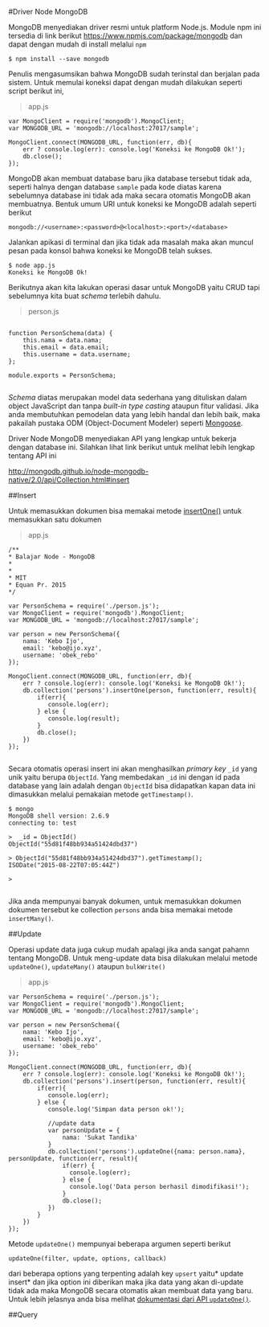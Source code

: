 #Driver Node MongoDB

MongoDB menyediakan driver resmi untuk platform Node.js. Module npm ini tersedia di link berikut https://www.npmjs.com/package/mongodb dan dapat dengan mudah di install melalui `npm`


    $ npm install --save mongodb


Penulis mengasumsikan bahwa MongoDB sudah terinstal dan berjalan pada sistem. Untuk memulai koneksi dapat dengan mudah dilakukan seperti script berikut ini,

> app.js

```
var MongoClient = require('mongodb').MongoClient; 
var MONGODB_URL = 'mongodb://localhost:27017/sample';

MongoClient.connect(MONGODB_URL, function(err, db){
    err ? console.log(err): console.log('Koneksi ke MongoDB Ok!');
    db.close();
});

```


MongoDB akan membuat database baru jika database tersebut tidak ada, seperti halnya dengan database `sample` pada kode diatas karena sebelumnya database ini tidak ada maka secara otomatis MongoDB akan membuatnya. Bentuk umum URI untuk koneksi ke MongoDB adalah seperti berikut


```
mongodb://<username>:<password>@<localhost>:<port>/<database>

```


Jalankan apikasi di terminal dan jika tidak ada masalah maka akan muncul pesan pada konsol bahwa koneksi ke MongoDB telah sukses.


    $ node app.js
    Koneksi ke MongoDB Ok!


Berikutnya akan kita lakukan operasi dasar untuk MongoDB yaitu CRUD tapi sebelumnya kita buat *schema*  terlebih dahulu.

> person.js

```

function PersonSchema(data) {
    this.nama = data.nama;
    this.email = data.email;
    this.username = data.username;          
};

module.exports = PersonSchema;


```

*Schema* diatas merupakan model data sederhana yang dituliskan dalam object JavaScript dan tanpa *built-in type casting* ataupun fitur validasi. Jika anda membutuhkan pemodelan data yang lebih handal dan lebih baik, maka pakailah pustaka ODM (Object-Document Modeler) seperti [Mongoose](http://mongoosejs.com/).


Driver Node MongoDB menyediakan API yang lengkap untuk bekerja dengan database ini. Silahkan lihat link berikut untuk melihat lebih lengkap tentang API ini

http://mongodb.github.io/node-mongodb-native/2.0/api/Collection.html#insert


##Insert 

Untuk memasukkan dokumen bisa memakai metode [insertOne()](http://mongodb.github.io/node-mongodb-native/2.0/api/Collection.html#insertOne) untuk memasukkan satu dokumen


> app.js

```
/**
* Balajar Node - MongoDB
*
*
* MIT
* Equan Pr. 2015
*/

var PersonSchema = require('./person.js');
var MongoClient = require('mongodb').MongoClient;
var MONGODB_URL = 'mongodb://localhost:27017/sample';

var person = new PersonSchema({
    nama: 'Kebo Ijo',
    email: 'kebo@ijo.xyz',
    username: 'obek_rebo'
});

MongoClient.connect(MONGODB_URL, function(err, db){
    err ? console.log(err): console.log('Koneksi ke MongoDB Ok!');
    db.collection('persons').insertOne(person, function(err, result){
        if(err){
           console.log(err);
        } else {
           console.log(result);
        }
        db.close();  
    })
});


```
Secara otomatis operasi insert ini akan menghasilkan *primary key* `_id` yang unik yaitu berupa `ObjectId`. Yang membedakan `_id` ini dengan id pada database yang lain adalah dengan `ObjectId` bisa didapatkan kapan data ini dimasukkan melalui pemakaian metode `getTimestamp()`. 

```
$ mongo
MongoDB shell version: 2.6.9
connecting to: test

>  _id = ObjectId()
ObjectId("55d81f48bb934a51424dbd37")

> ObjectId("55d81f48bb934a51424dbd37").getTimestamp();
ISODate("2015-08-22T07:05:44Z")

> 


```


Jika anda mempunyai banyak dokumen, untuk memasukkan dokumen dokumen tersebut ke collection `persons` anda bisa memakai metode `insertMany()`.


##Update

Operasi update data juga cukup mudah apalagi jika anda sangat pahamn tentang MongoDB. Untuk meng-update data bisa dilakukan melalui metode `updateOne()`, `updateMany()` ataupun `bulkWrite()`

> app.js

```
var PersonSchema = require('./person.js');
var MongoClient = require('mongodb').MongoClient;
var MONGODB_URL = 'mongodb://localhost:27017/sample';

var person = new PersonSchema({
    nama: 'Kebo Ijo',
    email: 'kebo@ijo.xyz',
    username: 'obek_rebo'
});

MongoClient.connect(MONGODB_URL, function(err, db){
    err ? console.log(err): console.log('Koneksi ke MongoDB Ok!');
    db.collection('persons').insert(person, function(err, result){
        if(err){
      	   console.log(err);
        } else {
      	   console.log('Simpan data person ok!');
          
           //update data
           var personUpdate = {
               nama: 'Sukat Tandika'
           }
           db.collection('persons').updateOne({nama: person.nama}, personUpdate, function(err, result){
               if(err) {
                 console.log(err);
               } else {
                 console.log('Data person berhasil dimodifikasi!');
               }
               db.close();
           })
        }
    })
});

```
Metode `updateOne()` mempunyai beberapa argumen seperti berikut

```
updateOne(filter, update, options, callback)

```

dari beberapa options yang terpenting adalah key `upsert` yaitu* update insert* dan jika option ini diberikan maka jika data yang akan di-update tidak ada maka MongoDB secara otomatis akan membuat data yang baru. Untuk lebih jelasnya anda bisa melihat [dokumentasi dari API `updateOne()`](http://mongodb.github.io/node-mongodb-native/2.0/api/Collection.html#updateOne).


##Query
